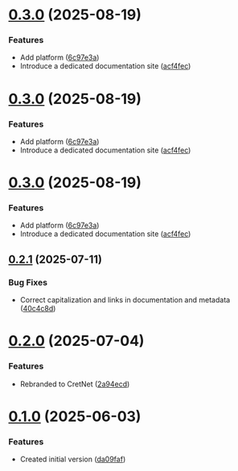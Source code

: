 # [0.3.0](https://github.com/yveslaurentcreton/CretNet/compare/v0.2.1...v0.3.0) (2025-08-19)


### Features

* Add platform ([6c97e3a](https://github.com/yveslaurentcreton/CretNet/commit/6c97e3afad759b4c81e26274e93e443244af1b46))
* Introduce a dedicated documentation site ([acf4fec](https://github.com/yveslaurentcreton/CretNet/commit/acf4fecfbfada6f79a10521570126bf94315201f))

# [0.3.0](https://github.com/yveslaurentcreton/CretNet/compare/v0.2.1...v0.3.0) (2025-08-19)


### Features

* Add platform ([6c97e3a](https://github.com/yveslaurentcreton/CretNet/commit/6c97e3afad759b4c81e26274e93e443244af1b46))
* Introduce a dedicated documentation site ([acf4fec](https://github.com/yveslaurentcreton/CretNet/commit/acf4fecfbfada6f79a10521570126bf94315201f))

# [0.3.0](https://github.com/yveslaurentcreton/CretNet/compare/v0.2.1...v0.3.0) (2025-08-19)


### Features

* Add platform ([6c97e3a](https://github.com/yveslaurentcreton/CretNet/commit/6c97e3afad759b4c81e26274e93e443244af1b46))
* Introduce a dedicated documentation site ([acf4fec](https://github.com/yveslaurentcreton/CretNet/commit/acf4fecfbfada6f79a10521570126bf94315201f))

## [0.2.1](https://github.com/yveslaurentcreton/CretNet/compare/v0.2.0...v0.2.1) (2025-07-11)


### Bug Fixes

* Correct capitalization and links in documentation and metadata ([40c4c8d](https://github.com/yveslaurentcreton/CretNet/commit/40c4c8de0e4272293fe2704328bf1ec591cb6929))

# [0.2.0](https://github.com/yveslaurentcreton/CretNet/compare/v0.1.0...v0.2.0) (2025-07-04)


### Features

* Rebranded to CretNet ([2a94ecd](https://github.com/yveslaurentcreton/CretNet/commit/2a94ecd82c038837ff43eeeb58cb579fe4acf40d))

# [0.1.0](https://github.com/yveslaurentcreton/CretNet/compare/v0.0.0...v0.1.0) (2025-06-03)


### Features

* Created initial version ([da09faf](https://github.com/yveslaurentcreton/CretNet/commit/da09faf0f0eca84a89d62d16362be9fa921ee192))
